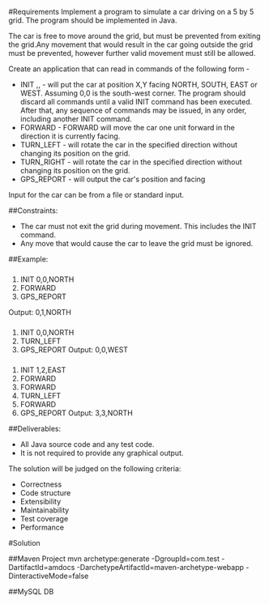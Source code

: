#Requirements
Implement a program to simulate a car driving on a 5 by 5 grid. The program should be implemented in Java.

The car is free to move around the grid, but must be prevented from exiting the grid.Any movement that would result in the car going outside the grid must be prevented, however further valid movement must still be allowed.

Create an application that can read in commands of the following form -
* INIT <X>,<Y>,<F> - will put the car at position X,Y facing NORTH, SOUTH, EAST or WEST. Assuming 0,0 is the south-west corner.
  The program should discard all commands until a valid INIT command has been executed. 
  After that, any sequence of commands may be issued, in any order, including another INIT command.
* FORWARD - FORWARD will move the car one unit forward in the direction it is currently facing.
* TURN_LEFT - will rotate the car in the specified direction without changing its position on the grid.
* TURN_RIGHT - will rotate the car in the specified direction without changing its position on the grid.
* GPS_REPORT - will output the car's position and facing

Input for the car can be from a file or standard input.

##Constraints:

* The car must not exit the grid during movement.  This includes the INIT command. 
* Any move that would cause the car to leave the grid must be ignored.

##Example:

###
1. INIT 0,0,NORTH
2. FORWARD
3. GPS_REPORT

Output: 0,1,NORTH

###
1. INIT 0,0,NORTH
2. TURN_LEFT
3. GPS_REPORT
Output: 0,0,WEST

###
1. INIT 1,2,EAST
2. FORWARD
3. FORWARD
4. TURN_LEFT
5. FORWARD
6. GPS_REPORT
Output: 3,3,NORTH

##Deliverables:
* All Java source code and any test code.
* It is not required to provide any graphical output.

The solution will be judged on the following criteria:
* Correctness
* Code structure
* Extensibility
* Maintainability
* Test coverage
* Performance

#Solution

##Maven Project
mvn archetype:generate -DgroupId=com.test -DartifactId=amdocs -DarchetypeArtifactId=maven-archetype-webapp -DinteractiveMode=false

##MySQL DB

